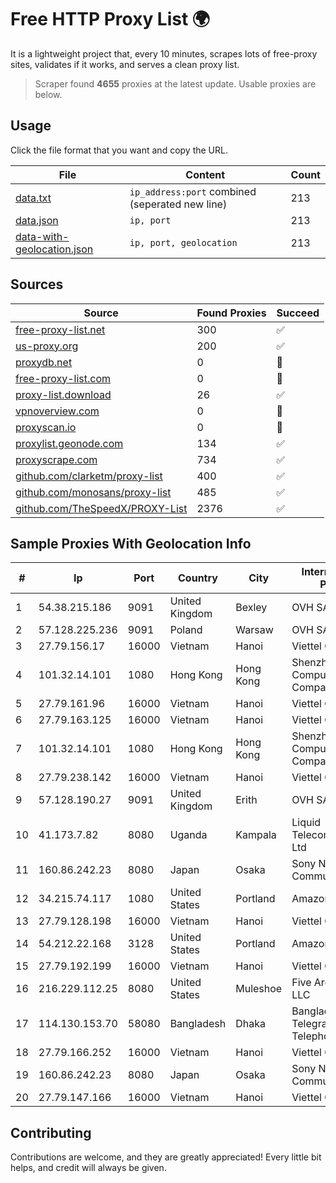 
# Free HTTP Proxy List 🌍

It is a lightweight project that, every 10 minutes, scrapes lots of free-proxy sites, validates if it works, and serves a clean proxy list.


> Scraper found **4655** proxies at the latest update. Usable proxies are below.

## Usage

Click the file format that you want and copy the URL.


|File|Content|Count|
|----|-------|-----|
|[data.txt](https://raw.githubusercontent.com/themiralay/Proxy-List-World/master/data.txt)|`ip_address:port` combined (seperated new line)|213|
|[data.json](https://raw.githubusercontent.com/themiralay/Proxy-List-World/master/data.json)|`ip, port`|213|
|[data-with-geolocation.json](https://raw.githubusercontent.com/themiralay/Proxy-List-World/master/data-with-geolocation.json)|`ip, port, geolocation`|213|

## Sources

|Source|Found Proxies|Succeed|
|------|-------------|-------|
|[free-proxy-list.net](https://free-proxy-list.net)|300|✅|
|[us-proxy.org](https://www.us-proxy.org)|200|✅|
|[proxydb.net](http://proxydb.net)|0|🚫|
|[free-proxy-list.com](https://free-proxy-list.com/?page=&port=&type%5B%5D=http&type%5B%5D=https&up_time=0&search=Search)|0|🚫|
|[proxy-list.download](https://www.proxy-list.download/HTTP)|26|✅|
|[vpnoverview.com](https://vpnoverview.com/privacy/anonymous-browsing/free-proxy-servers)|0|🚫|
|[proxyscan.io](https://www.proxyscan.io)|0|🚫|
|[proxylist.geonode.com](https://proxylist.geonode.com/api/proxy-list?limit=300&page=1&sort_by=lastChecked&sort_type=desc&protocols=http,https)|134|✅|
|[proxyscrape.com](https://api.proxyscrape.com/v2/?request=displayproxies&protocol=http&timeout=10000&country=all&ssl=all&anonymity=all)|734|✅|
|[github.com/clarketm/proxy-list](https://raw.githubusercontent.com/clarketm/proxy-list/master/proxy-list-raw.txt)|400|✅|
|[github.com/monosans/proxy-list](https://raw.githubusercontent.com/monosans/proxy-list/main/proxies/http.txt)|485|✅|
|[github.com/TheSpeedX/PROXY-List](https://raw.githubusercontent.com/TheSpeedX/PROXY-List/master/http.txt)|2376|✅|


## Sample Proxies With Geolocation Info

|#|Ip|Port|Country|City|Internet Service Provider|
|-|--|----|-------|----|-------------------------|
|1|54.38.215.186|9091|United Kingdom|Bexley|OVH SAS|
|2|57.128.225.236|9091|Poland|Warsaw|OVH SAS|
|3|27.79.156.17|16000|Vietnam|Hanoi|Viettel Corporation|
|4|101.32.14.101|1080|Hong Kong|Hong Kong|Shenzhen Tencent Computer Systems Company Limited|
|5|27.79.161.96|16000|Vietnam|Hanoi|Viettel Corporation|
|6|27.79.163.125|16000|Vietnam|Hanoi|Viettel Corporation|
|7|101.32.14.101|1080|Hong Kong|Hong Kong|Shenzhen Tencent Computer Systems Company Limited|
|8|27.79.238.142|16000|Vietnam|Hanoi|Viettel Corporation|
|9|57.128.190.27|9091|United Kingdom|Erith|OVH SAS|
|10|41.173.7.82|8080|Uganda|Kampala|Liquid Telecommunications Ltd|
|11|160.86.242.23|8080|Japan|Osaka|Sony Network Communications Inc|
|12|34.215.74.117|1080|United States|Portland|Amazon.com, Inc.|
|13|27.79.128.198|16000|Vietnam|Hanoi|Viettel Corporation|
|14|54.212.22.168|3128|United States|Portland|Amazon.com, Inc.|
|15|27.79.192.199|16000|Vietnam|Hanoi|Viettel Corporation|
|16|216.229.112.25|8080|United States|Muleshoe|Five Area Systems, LLC|
|17|114.130.153.70|58080|Bangladesh|Dhaka|Bangladesh Telegraph & Telephone Board|
|18|27.79.166.252|16000|Vietnam|Hanoi|Viettel Corporation|
|19|160.86.242.23|8080|Japan|Osaka|Sony Network Communications Inc|
|20|27.79.147.166|16000|Vietnam|Hanoi|Viettel Corporation|



## Contributing

Contributions are welcome, and they are greatly appreciated! Every
little bit helps, and credit will always be given.

